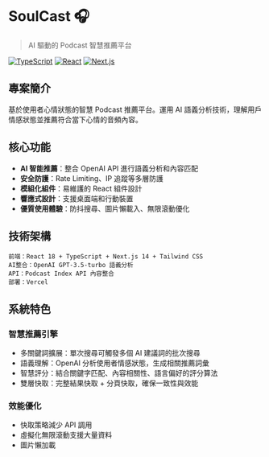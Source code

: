 # SoulCast 🎧

> AI 驅動的 Podcast 智慧推薦平台

[![TypeScript](https://img.shields.io/badge/TypeScript-007ACC?style=for-the-badge&logo=typescript&logoColor=white)](https://www.typescriptlang.org/)
[![React](https://img.shields.io/badge/React-20232A?style=for-the-badge&logo=react&logoColor=61DAFB)](https://reactjs.org/)
[![Next.js](https://img.shields.io/badge/Next.js-000000?style=for-the-badge&logo=next.js&logoColor=white)](https://nextjs.org/)

## 專案簡介

基於使用者心情狀態的智慧 Podcast 推薦平台。運用 AI 語義分析技術，理解用戶情感狀態並推薦符合當下心情的音頻內容。

## 核心功能

- **AI 智能推薦**：整合 OpenAI API 進行語義分析和內容匹配
- **安全防護**：Rate Limiting、IP 追蹤等多層防護
- **模組化組件**：易維護的 React 組件設計
- **響應式設計**：支援桌面端和行動裝置
- **優質使用體驗**：防抖搜尋、圖片懶載入、無限滾動優化

## 技術架構

```
前端：React 18 + TypeScript + Next.js 14 + Tailwind CSS
AI整合：OpenAI GPT-3.5-turbo 語義分析
API：Podcast Index API 內容整合
部署：Vercel
```

## 系統特色

### 智慧推薦引擎

- 多關鍵詞擴展：單次搜尋可觸發多個 AI 建議詞的批次搜尋
- 語義理解：OpenAI 分析使用者情感狀態，生成相關推薦詞彙
- 智慧評分：結合關鍵字匹配、內容相關性、語言偏好的評分算法
- 雙層快取：完整結果快取 + 分頁快取，確保一致性與效能

### 效能優化

- 快取策略減少 API 調用
- 虛擬化無限滾動支援大量資料
- 圖片懶加載
